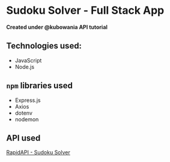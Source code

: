 # Sudoku Solver - Full Stack App

**Created under @kubowania API tutorial**

## Technologies used:
- JavaScript
- Node.js

## ```npm``` libraries used
- Express.js
- Axios
- dotenv
- nodemon

## API used
[RapidAPI - Sudoku Solver](https://rapidapi.com/sosier/api/solve-sudoku/)
